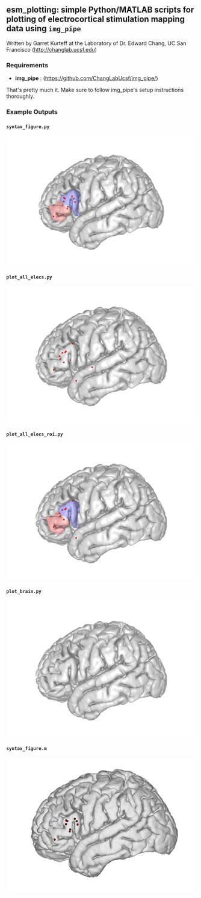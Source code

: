 ## esm_plotting: simple Python/MATLAB scripts for plotting of electrocortical stimulation mapping data using `img_pipe` ##
Written by Garret Kurteff at the Laboratory of Dr. Edward Chang, UC San Francisco (http://changlab.ucsf.edu)

### Requirements ###
* __img_pipe__ : (https://github.com/ChangLabUcsf/img_pipe/)

That's pretty much it. Make sure to follow img_pipe's setup instructions thoroughly.

### Example Outputs ###

#### `syntax_figure.py` ####
![syntax_figure.py output](https://github.com/grtkrtf/esm_plotting/blob/master/images/figure.png?raw=true)

#### `plot_all_elecs.py` ####
![plot_all_elecs.py output](https://github.com/grtkrtf/esm_plotting/blob/master/images/plot_all_elecs.png?raw=true)

#### `plot_all_elecs_roi.py` ####
![plot_all_elecs_roi.py output](https://github.com/grtkrtf/esm_plotting/blob/master/images/plot_all_elecs_roi.png?raw=true)

#### `plot_brain.py` ####
![plot_brain.py output](https://github.com/grtkrtf/esm_plotting/blob/master/images/plot_brain.png?raw=true)

#### `syntax_figure.m` ####
![syntax_figure.m output](https://github.com/grtkrtf/esm_plotting/blob/master/images/syntax_figure.jpg?raw=true)
